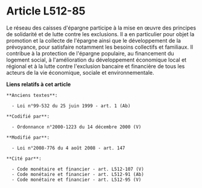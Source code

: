 # Article L512-85

Le réseau des caisses d'épargne participe à la mise en œuvre des principes de solidarité et de lutte contre les exclusions.
Il a en particulier pour objet la promotion et la collecte de l'épargne ainsi que le développement de la prévoyance, pour
satisfaire notamment les besoins collectifs et familiaux. Il contribue à la protection de l'épargne populaire, au financement
du logement social, à l'amélioration du développement économique local et régional et à la lutte contre l'exclusion bancaire
et financière de tous les acteurs de la vie économique, sociale et environnementale.

**Liens relatifs à cet article**

	**Anciens textes**:

	  - Loi n°99-532 du 25 juin 1999 - art. 1 (Ab)

	**Codifié par**:

	  - Ordonnance n°2000-1223 du 14 décembre 2000 (V)

	**Modifié par**:

	  - Loi n°2008-776 du 4 août 2008 - art. 147

	**Cité par**:

	  - Code monétaire et financier - art. L512-107 (V)
	  - Code monétaire et financier - art. L512-91 (Ab)
	  - Code monétaire et financier - art. L512-95 (V)
